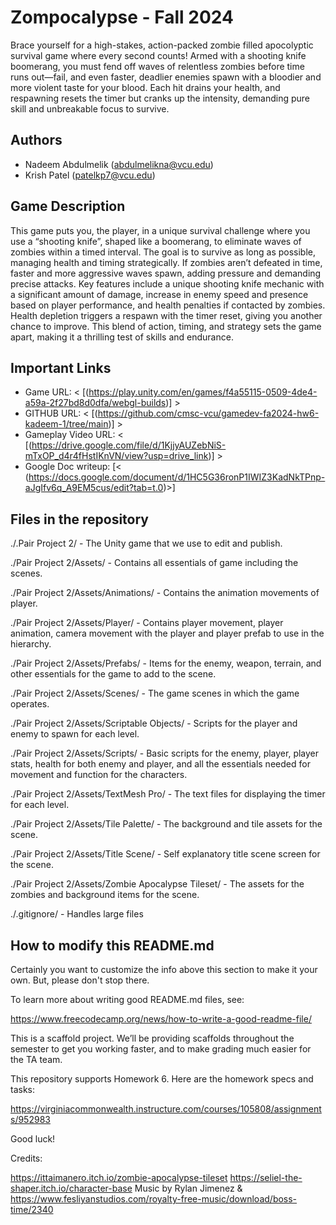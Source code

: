 # Zompocalypse - Fall 2024
Brace yourself for a high-stakes, action-packed zombie filled apocolyptic survival game where every second counts! Armed with a shooting knife boomerang, you must fend off waves of relentless zombies before time runs out—fail, and even faster, deadlier enemies spawn with a bloodier and more violent taste for your blood. Each hit drains your health, and respawning resets the timer but cranks up the intensity, demanding pure skill and unbreakable focus to survive.

## Authors

- Nadeem Abdulmelik (abdulmelikna@vcu.edu)
- Krish Patel (patelkp7@vcu.edu)

## Game Description
This game puts you, the player, in a unique survival challenge where you use a “shooting knife”, shaped like a boomerang, to eliminate waves of zombies within a timed interval. The goal is to survive as long as possible, managing health and timing strategically. If zombies aren’t defeated in time, faster and more aggressive waves spawn, adding pressure and demanding precise attacks. Key features include a unique shooting knife mechanic with a significant amount of damage, increase in enemy speed and presence based on player performance, and health penalties if contacted by zombies. Health depletion triggers a respawn with the timer reset, giving you another chance to improve. This blend of action, timing, and strategy sets the game apart, making it a thrilling test of skills and endurance.

## Important Links

- Game URL: < [(https://play.unity.com/en/games/f4a55115-0509-4de4-a59a-2f27bd8d0dfa/webgl-builds)] >
- GITHUB URL: < [(https://github.com/cmsc-vcu/gamedev-fa2024-hw6-kadeem-1/tree/main)] >
- Gameplay Video URL: < [(https://drive.google.com/file/d/1KjjyAUZebNiS-mTxOP_d4r4fHstIKnVN/view?usp=drive_link)] >
- Google Doc writeup: [< (https://docs.google.com/document/d/1HC5G36ronP1IWIZ3KadNkTPnp-aJgIfv6q_A9EM5cus/edit?tab=t.0)>]

## Files in the repository

./.Pair Project 2/ - The Unity game that we use to edit and publish.

./Pair Project 2/Assets/ - Contains all essentials of game including the scenes.

./Pair Project 2/Assets/Animations/ - Contains the animation movements of player.

./Pair Project 2/Assets/Player/ - Contains player movement, player animation, camera movement with the player and player prefab to use in the hierarchy.

./Pair Project 2/Assets/Prefabs/ - Items for the enemy, weapon, terrain, and other essentials for the game to add to the scene.

./Pair Project 2/Assets/Scenes/ - The game scenes in which the game operates.

./Pair Project 2/Assets/Scriptable Objects/ - Scripts for the player and enemy to spawn for each level.

./Pair Project 2/Assets/Scripts/ - Basic scripts for the enemy, player, player stats, health for both enemy and player, and all the essentials needed for movement and function for the characters.

./Pair Project 2/Assets/TextMesh Pro/ - The text files for displaying the timer for each level.

./Pair Project 2/Assets/Tile Palette/ - The background and tile assets for the scene.

./Pair Project 2/Assets/Title Scene/ - Self explanatory title scene screen for the scene.

./Pair Project 2/Assets/Zombie Apocalypse Tileset/ - The assets for the zombies and background items for the scene.

./.gitignore/ - Handles large files 


## How to modify this README.md

Certainly you want to customize the info above this section to make it your own. But, please don't stop there.

To learn more about writing good README.md files, see:

<https://www.freecodecamp.org/news/how-to-write-a-good-readme-file/>

This is a scaffold project. We’ll be providing scaffolds throughout the
semester to get you working faster, and to make grading much easier for
the TA team.

This repository supports Homework 6. Here are the homework specs and
tasks:

<https://virginiacommonwealth.instructure.com/courses/105808/assignments/952983>

Good luck!

Credits: 

https://ittaimanero.itch.io/zombie-apocalypse-tileset 
https://seliel-the-shaper.itch.io/character-base
Music by Rylan Jimenez & https://www.fesliyanstudios.com/royalty-free-music/download/boss-time/2340 

